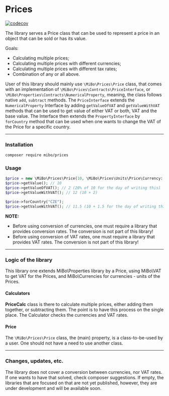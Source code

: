 # Prices

[![codecov](https://codecov.io/gh/4513/prices/branch/master/graph/badge.svg?token=W9CCYIORFN)](https://codecov.io/gh/4513/prices)

The library serves a Price class that can be used to represent a price in an object that can be sold or has
its value.

Goals:
* Calculating multiple prices;
* Calculating multiple prices with different currencies;
* Calculating multiple prices with different tax rates;
* Combination of any or all above.

User of this library should mainly use `\MiBo\Prices\Price` class, that comes with an implementation of
`\MiBo\Prices\Contracts\PriceInterface`, or `\MiBo\Properties\Contracts\NumericalProperty`, meaning, the class
follows native `add`, `subtract` methods. The `PriceInterface` extends the `NumericalProperty` Interface by
adding `getValueOfVAT` and `getValueWithVAT` methods that can be used to get value of either VAT or both, VAT
and the base value. The Interface then extends the `PropertyInterface` by `forCountry` method that can be used
when one wants to change the VAT of the Price for a specific country.

---
### Installation
```bash
composer require mibo/prices
```

### Usage
```php
$price = new \MiBo\Prices\Price(10, \MiBo\Prices\Units\Price\Currency::get("EUR"), \MiBo\VAT\VAT::get("SVK"));
$price->getValue(); // 10
$price->getValueOfVAT(); // 2 (20% of 10 for the day of writing this)
$price->getValueWithVAT(); // 12 (10 + 2)

$price->forCountry("CZE");
$price->getValueWithVAT(); // 11.5 (10 + 1.5 for the day of writing this)
```

**NOTE:**  
* Before using conversion of currencies, one must require a library that provides conversion rates. The conversion
  is not part of this library!
* Before using conversion of VAT rates, one must require a library that provides VAT rates. The conversion
  is not part of this library!

---
### Logic of the library
This library one extends MiBo\Properties library by a Price, using MiBo\VAT to get VAT for the Prices, and MiBo\Currencies
for currencies - units of the Prices.

#### Calculators
**PriceCalc** class is there to calculate multiple prices, either adding them together, or subtracting them. The
point is to have this process on the single place. The Calculator checks the currencies and VAT rates.

#### Price
The `\MiBo\Prices\Price` class, the (main) property, is a class-to-be-used by a user. One should not have a need
to use another class.

---
### Changes, updates, etc.
The library does not cover a conversion between currencies, nor VAT rates. If one wants to have that solved,
check composer suggestions. If empty, the libraries that are focused on that are not yet published, however, they
are under development and will be available soon.
